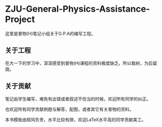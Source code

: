 # ZJU-General-Physics-Assistance-Project
这里是普物(H)笔记小组关于G.P.A的编写工程。
## 关于工程
在大一下的学习中，深深感受到普物(H)课程的资料极度缺乏。所以栽树，为后留荫。

## 关于贡献
笔记由学生编写，难免有出错或者叙述不恰当的时候，欢迎所有同学的纠正。

也欢迎所有同学贡献例题与解答，配图，或者其它有关普物的资料。

本书模板由斑鸠负责，水平比较有限，欢迎LaTeX水平高的同学贡献美工。


